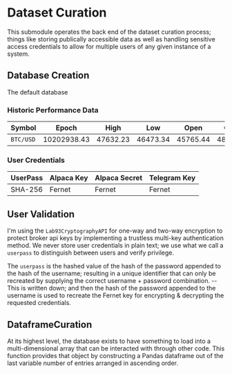 # Dataset Curation
This submodule operates the back end of the dataset curation process; things like storing publically accessible data as well as handling
sensitive access credentials to allow for multiple users of any given instance of a system.

## Database Creation
The default database 

### Historic Performance Data
| Symbol    | Epoch       | High     | Low      | Open     | Close    |
| --------- | ----------- | -------- | -------- | -------- | -------- |
| `BTC/USD` | 10202938.43 | 47632.23 | 46473.34 | 45765.44 | 48754.69 |

### User Credentials
| UserPass | Alpaca Key | Alpaca Secret | Telegram Key |
| -------- | ---------- | ------------- | ------------ |
| SHA-256  | Fernet     | Fernet        | Fernet       |


## User Validation
I'm using the `Lab93CryptographyAPI` for one-way and two-way encryption to protect broker api keys by implementing a trustless multi-key
authentication method.  We never store user credentials in plain text; we use what we call a `userpass` to distinguish between users and
verify privilege.

The `userpass` is the hashed value of the hash of the password appended to the hash of the username; resulting in a unique identifier
that can only be recreated by supplying the correct username + password combination. --This is written down; and then the hash of the
password appended to the username is used to recreate the Fernet key for encrypting & decrypting the requested credentials.


## DataframeCuration
At its highest level, the database exists to have something to load into a multi-dimensional array that can be interacted with through other
code.  This function provides that object by constructing a Pandas dataframe out of the last variable number of entries arranged in ascending
order.
